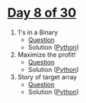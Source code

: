 # [Day 8 of 30](https://www.hackerrank.com/contests/day-8-of-30/challenges "Day 8 of 30 contest link")

1. 1's in a Binary
   - [Question](https://www.hackerrank.com/contests/day-8-of-30/challenges/1s-in-a-binary "1's in a Binary")
   - Solution ([Python](1's%20in%20a%20Binary/Python/ "Solution in Python")) 
2. Maximize the profit!
   - [Question](https://www.hackerrank.com/contests/day-8-of-30/challenges/maximize-the-profit-1 "Maximize the profit!")
   - Solution ([Python](Maximize%20the%20profit/Python/ "Solution in Python")) 
3. Story of target array
   - [Question](https://www.hackerrank.com/contests/day-8-of-30/challenges/ordered-target-array "Story of target array")
   - Solution ([Python](Story%20of%20target%20array/Python/ "Solution in Python")) 
